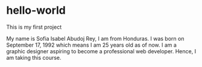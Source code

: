 # hello-world
This is my first project

My name is Sofia Isabel Abudoj Rey, I am from Honduras. I was born on September 17, 1992 which means I am 25 years old as of now. I am a graphic designer aspiring to become a professional web developer. Hence, I am taking this course.
